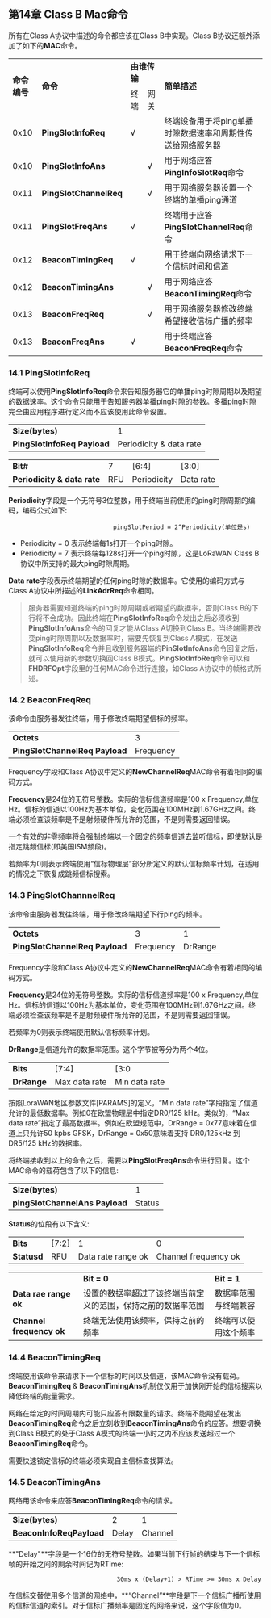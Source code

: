 ## 第14章 Class B Mac命令

所有在Class A协议中描述的命令都应该在Class B中实现。Class B协议还额外添加了如下的**MAC**命令。

<table>
   <tr>
      <td rowspan ="2"><b>命令编号</b></td>
      <td rowspan ="2"><b>命令</b></td>
      <td colspan ="2"><b>由谁传输</b></td>
      <td rowspan ="2"><b>简单描述</b></td>
   </tr>
   <tr>
      <td>终端</td>
      <td>网关</td>
   </tr>
   <tr>
      <td>0x10</td>
      <td><b>PingSlotInfoReq</b></td>
      <td>√</td>
      <td></td>
      <td>终端设备用于将ping单播时隙数据速率和周期性传送给网络服务器</td>
   </tr>
   <tr>
      <td>0x10</td>
      <td><b>PingSlotInfoAns</b></td>
      <td></td>
      <td>√</td>
      <td>用于网络应答<b>PingInfoSlotReq</b>命令</td>
   </tr>
   <tr>
      <td>0x11</td>
      <td><b>PingSlotChannelReq</b></td>
      <td></td>
      <td>√</td>
      <td>用于网络服务器设置一个终端的单播ping通道</td>
   </tr>
   <tr>
      <td>0x11</td>
      <td><b>PingSlotFreqAns</b></td>
      <td>√</td>
      <td></td>
      <td>终端用于应答<b>PingSlotChannelReq</b>命令</td>
   </tr>
   <tr>
      <td>0x12</td>
      <td><b>BeaconTimingReq</b></td>
      <td>√</td>
      <td></td>
      <td>用于终端向网络请求下一个信标时间和信道</td>
   </tr>
   <tr>
      <td>0x12</td>
      <td><b>BeaconTimingAns</b></td>
      <td></td>
      <td>√</td>
      <td>用于网络应答<b>BeaconTimingReq</b>命令</td>
   </tr>
   <tr>
      <td>0x13</td>
      <td><b>BeaconFreqReq</b></td>
      <td></td>
      <td>√</td>
      <td>用于网络服务器修改终端希望接收信标广播的频率</td>
   </tr>
   <tr>
      <td>0x13</td>
      <td><b>BeaconFreqAns</b></td>
      <td>√</td>
      <td></td>
      <td>用于终端应答<b>BeaconFreqReq</b>命令</td>
   </tr>
</table>

### <a name="14.1">14.1 PingSlotInfoReq</a>

终端可以使用**PingSlotInfoReq**命令来告知服务器它的单播ping时隙周期以及期望的数据速率。这个命令只能用于告知服务器单播ping时隙的参数。多播ping时隙完全由应用程序进行定义而不应该使用此命令设置。

<table>
   <tr>
      <td><b>Size(bytes)</b></td>
      <td>1</td>
   </tr>
   <tr>
      <td><b>PingSlotInfoReq Payload</b></td>
      <td>Periodicity & data rate</td>
   </tr>
</table>


<table>
   <tr>
      <td><b>Bit#</b></td>
      <td>7</td>
      <td>[6:4]</td>
      <td>[3:0]</td>
   </tr>
   <tr>
      <td><b>Periodicity & data rate</b></td>
      <td>RFU</td>
      <td>Periodicity</td>
      <td>Data rate</td>
   </tr>
</table>

**Periodicity**字段是一个无符号3位整数，用于终端当前使用的ping时隙周期的编码，编码公式如下:
                      
                                 pingSlotPeriod = 2^Periodicity(单位是s)

- Periodicity = 0 表示终端每1s打开一个ping时隙。
- Periodicity = 7 表示终端每128s打开一个ping时隙，这是LoRaWAN Class B协议中所支持的最大ping时隙周期。

**Data rate**字段表示终端期望的任何ping时隙的数据率。它使用的编码方式与Class A协议中所描述的**LinkAdrReq**命令相同。

> 服务器需要知道终端的ping时隙周期或者期望的数据率，否则Class B的下行将不会成功。因此终端在**PingSlotInfoReq**命令发出之后必须收到**PingSlotInfoAns**命令的回复才能从Class A切换到Class B。当终端需要改变ping时隙周期以及数据率时，需要先恢复到Class A模式，在发送**PingSlotInfoReq**命令并且收到服务器端的**PinSlotInfoAns**命令回复之后，就可以使用新的参数切换回Class B模式。**PingSlotInfoReq**命令可以和**FHDRFOpt**字段里的任何MAC命令进行连接，如Class A协议中的帧格式所述。

### <a name="14.2">14.2 BeaconFreqReq</a>

该命令由服务器发往终端，用于修改终端期望信标的频率。

<table>
   <tr>
      <td><b>Octets</b></td>
      <td>3</td>
   </tr>
   <tr>
      <td><b>PingSlotChannelReq Payload</b></td>
      <td>Frequency</td>
   </tr>
</table>

Frequency字段和Class A协议中定义的**NewChannelReq**MAC命令有着相同的编码方式。

**Frequency**是24位的无符号整数。实际的信标信道频率是100 x Frequency,单位Hz。信标的信道以100Hz为基本单位，变化范围在100MHz到1.67GHz之间。终端必须检查该频率是不是射频硬件所允许的范围，不是则需要返回错误。

一个有效的非零频率将会强制终端以一个固定的频率信道去监听信标，即使默认是指定跳频信标(即美国ISM频段)。

若频率为0则表示终端使用“信标物理层”部分所定义的默认信标频率计划，在适用的情况之下恢复成跳频信标搜索。

### <a name="14.3">14.3 PingSlotChannnelReq</a>

该命令由服务器发往终端，用于修改终端期望下行ping的频率。

<table>
   <tr>
      <td><b>Octets</b></td>
      <td>3</td>
      <td>1</td>
   </tr>
   <tr>
      <td><b>PingSlotChannelReq Payload</b></td>
      <td>Frequency</td>
      <td>DrRange</td>
   </tr>
</table>

Frequency字段和Class A协议中定义的**NewChannelReq**MAC命令有着相同的编码方式。

**Frequency**是24位的无符号整数。实际的信标信道频率是100 x Frequency,单位Hz。信标的信道以100Hz为基本单位，变化范围在100MHz到1.67GHz之间。终端必须检查该频率是不是射频硬件所允许的范围，不是则需要返回错误。

若频率为0则表示终端使用默认信标频率计划。

**DrRange**是信道允许的数据率范围。这个字节被等分为两个4位。

<table>
   <tr>
      <td><b>Bits</b></td>
      <td>[7:4]</td>
      <td>[3:0</td>
   </tr>
   <tr>
      <td><b>DrRange</b></td>
      <td>Max data rate</td>
      <td>Min data rate</td>
   </tr>
</table>

按照LoraWAN地区参数文件[PARAMS]的定义，“Min data rate”字段指定了信道允许的最低数据率。例如0在欧盟物理层中指定DR0/125 kHz。类似的，“Max data rate”指定了最高数据率。例如在欧盟规范中，DrRange = 0x77意味着在信道上只允许50 kpbs GFSK，DrRange = 0x50意味着支持 DR0/125kHz 到 DR5/125 kHz的数据率。

将终端接收到以上的命令之后，需要以**PingSlotFreqAns**命令进行回复。这个MAC命令的载荷包含了以下的信息:

<table>
   <tr>
      <td><b>Size(bytes)</b></td>
      <td>1</td>
   </tr>
   <tr>
      <td><b>pingSlotChannelAns Payload</b></td>
      <td>Status</td>
   </tr>
</table>

**Status**的位段有以下含义:

<table>
   <tr>
      <td><b>Bits</b></td>
      <td>[7:2]</td>
      <td>1</td>
      <td>0</td>
   </tr>
   <tr>
      <td><b>Statusd</b></td>
      <td>RFU</td>
      <td>Data rate range ok</td>
      <td>Channel frequency ok</td>
   </tr>
</table>

<table>
   <tr>
      <td></td>
      <td><b>Bit = 0</b></td>
      <td><b>Bit = 1</b></td>
   </tr>
   <tr>
      <td><b>Data rae range ok</b></td>
      <td>设置的数据率超过了该终端当前定义的范围，保持之前的数据率范围</td>
      <td>数据率范围与终端兼容</td>
   </tr>
   <tr>
      <td><b>Channel frequency ok</b></td>
      <td>终端无法使用该频率，保持之前的频率</td>
      <td>终端可以使用这个频率</td>
   </tr>
</table>

### <a name="14.4">14.4 BeaconTimingReq</a>

终端使用该命令来请求下一个信标的时间以及信道，该MAC命令没有载荷。**BeaconTimingReq** & **BeaconTimingAns**机制仅仅用于加快刚开始的信标搜索以降低终端的能量需求。

网络在给定的时间周期内可能只应答有限数量的请求。终端不能期望在发出**BeaconTimingReq**命令之后立刻收到**BeaconTimingAns**命令的应答。想要切换到Class B模式的处于Class A模式的终端一小时之内不应该发送超过一个**BeaconTimingReq**命令。

需要快速锁定信标的终端必须实现自主信标查找算法。

### <a name="14.5">14.5 BeaconTimingAns</a>

网络用该命令来应答**BeaconTimingReq**命令的请求。

<table>
   <tr>
      <td><b>Size(bytes)</b></td>
      <td>2</td>
      <td>1</td>
   </tr>
   <tr>
      <td><b>BeaconInfoReqPayload</b></td>
      <td>Delay</td>
      <td>Channel</td>
   </tr>
</table>

**"Delay"**字段是一个16位的无符号整数。如果当前下行帧的结束与下一个信标帧的开始之间的剩余时间记为RTime:
 
                                  30ms x (Delay+1) > RTime >= 30ms x Delay

在信标交替使用多个信道的网络中，**“Channel”**字段是下一个信标广播所使用的信标信道的索引。对于信标广播频率是固定的网络来说，这个字段值为0。




